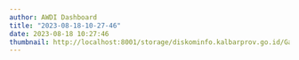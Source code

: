 ```yaml
---
author: AWDI Dashboard
title: "2023-08-18-10-27-46"
date: 2023-08-18 10:27:46
thumbnail: http://localhost:8001/storage/diskominfo.kalbarprov.go.id/Galeri/thumbnails/8KU5cDKHMyEyqLSohcVG3ob1Olwft84B5twxhf2t.jpg
---
```

